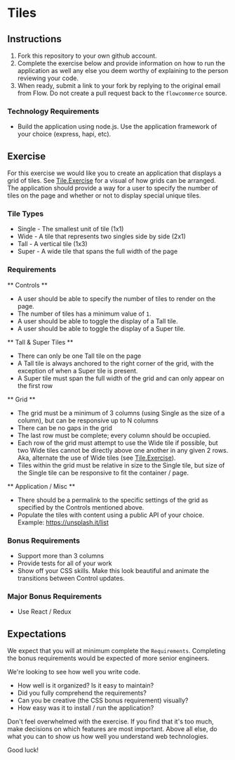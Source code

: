 # Tiles

## Instructions

1. Fork this repository to your own github account.
2. Complete the exercise below and provide information on how to run the application as well any else you deem worthy of explaining to the person reviewing your code.
3. When ready, submit a link to your fork by replying to the original email from Flow. Do not create a pull request back to the `flowcommerce` source.

### Technology Requirements

- Build the application using node.js. Use the application framework of your choice (express, hapi, etc).

## Exercise

For this exercise we would like you to create an application that displays a grid of tiles. See [Tile.Exercise](Tile.Exercise.png) for a visual of how grids can be arranged. The application should provide a way for a user to specify the number of tiles on the page and whether or not to display special unique tiles.

### Tile Types

* Single - The smallest unit of tile (1x1)
* Wide - A tile that represents two singles side by side (2x1)
* Tall - A vertical tile (1x3)
* Super - A wide tile that spans the full width of the page

### Requirements

** Controls **

* A user should be able to specify the number of tiles to render on the page.
* The number of tiles has a minimum value of `1`.
* A user should be able to toggle the display of a Tall tile.
* A user should be able to toggle the display of a Super tile.

** Tall & Super Tiles **

* There can only be one Tall tile on the page
* A Tall tile is always anchored to the right corner of the grid, with the exception of when a Super tile is present.
* A Super tile must span the full width of the grid and can only appear on the first row

** Grid **

* The grid must be a minimum of 3 columns (using Single as the size of a column), but can be responsive up to N columns
* There can be no gaps in the grid
* The last row must be complete; every column should be occupied.
* Each row of the grid must attempt to use the Wide tile if possible, but two Wide tiles cannot be directly above one another in any given 2 rows. Aka, alternate the use of Wide tiles (see [Tile.Exercise](Tile.Exercise.png)).
* Tiles within the grid must be relative in size to the Single tile, but size of the Single tile can be responsive to fit the container / page.

** Application / Misc **

* There should be a permalink to the specific settings of the grid as specified by the Controls mentioned above.
* Populate the tiles with content using a public API of your choice. Example: https://unsplash.it/list

### Bonus Requirements

* Support more than 3 columns
* Provide tests for all of your work
* Show off your CSS skills. Make this look beautiful and animate the transitions between Control updates.

### Major Bonus Requirements

* Use React / Redux

## Expectations

We expect that you will at minimum complete the `Requirements`. Completing the bonus requirements would be expected of more senior engineers.

We're looking to see how well you write code.

* How well is it organized? Is it easy to maintain?
* Did you fully comprehend the requirements?
* Can you be creative (the CSS bonus requirement) visually?
* How easy was it to install / run the application?

Don't feel overwhelmed with the exercise. If you find that it's too much, make decisions on which features are most important. Above all else, do what you can to show us how well you understand web technologies.

Good luck!
